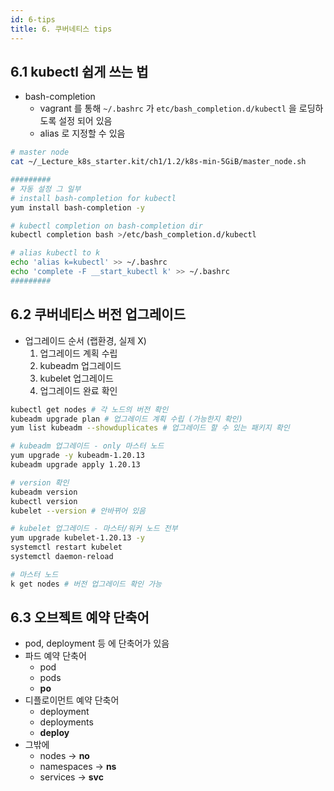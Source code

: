 ```yaml
---
id: 6-tips
title: 6. 쿠버네티스 tips
---
```


## 6.1 kubectl 쉽게 쓰는 법

- bash-completion
    - vagrant 를 통해 `~/.bashrc` 가 `etc/bash_completion.d/kubectl` 을 로딩하도록 설정 되어 있음
    - alias 로 지정할 수 있음

```bash
# master node
cat ~/_Lecture_k8s_starter.kit/ch1/1.2/k8s-min-5GiB/master_node.sh

#########
# 자동 설정 그 일부
# install bash-completion for kubectl 
yum install bash-completion -y 

# kubectl completion on bash-completion dir
kubectl completion bash >/etc/bash_completion.d/kubectl

# alias kubectl to k 
echo 'alias k=kubectl' >> ~/.bashrc
echo 'complete -F __start_kubectl k' >> ~/.bashrc
#########
```

## 6.2 쿠버네티스 버전 업그레이드

- 업그레이드 순서 (랩환경, 실제 X)
    1. 업그레이드 계획 수립
    2. kubeadm 업그레이드
    3. kubelet 업그레이드
    4. 업그레이드 완료 확인

```bash
kubectl get nodes # 각 노드의 버전 확인
kubeadm upgrade plan # 업그레이드 계획 수립 (가능한지 확인)
yum list kubeadm --showduplicates # 업그레이드 할 수 있는 패키지 확인

# kubeadm 업그레이드 - only 마스터 노드
yum upgrade -y kubeadm-1.20.13
kubeadm upgrade apply 1.20.13

# version 확인
kubeadm version
kubectl version
kubelet --version # 안바뀌어 있음

# kubelet 업그레이드 - 마스터/워커 노드 전부
yum upgrade kubelet-1.20.13 -y
systemctl restart kubelet
systemctl daemon-reload

# 마스터 노드
k get nodes # 버전 업그레이드 확인 가능
```

## 6.3 오브젝트 예약 단축어

- pod, deployment 등 에 단축어가 있음
- 파드 예약 단축어
    - pod
    - pods
    - **po**
- 디플로이먼트 예약 단축어
    - deployment
    - deployments
    - **deploy**
- 그밖에
    - nodes → **no**
    - namespaces → **ns**
    - services → **svc**
